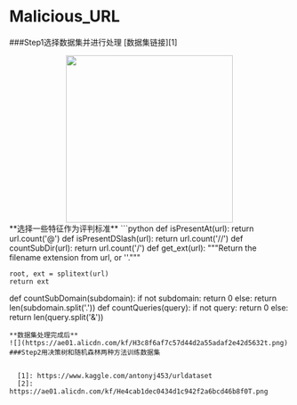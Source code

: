 # Malicious_URL

###Step1选择数据集并进行处理
[数据集链接][1]
<div align="center">
<img src="https://ae01.alicdn.com/kf/He4cab1dec0434d1c942f2a6bcd46b8f0T.png"  width="300" >
</div>
**选择一些特征作为评判标准**
```python
def isPresentAt(url):
    return url.count('@')
def isPresentDSlash(url):
    return url.count('//')
def countSubDir(url):
    return url.count('/')
def get_ext(url):
    """Return the filename extension from url, or ''."""
    
    root, ext = splitext(url)
    return ext
def countSubDomain(subdomain):
    if not subdomain:
        return 0
    else:
        return len(subdomain.split('.'))
def countQueries(query):
    if not query:
        return 0
    else:
        return len(query.split('&'))
```
**数据集处理完成后**
![](https://ae01.alicdn.com/kf/H3c8f6af7c57d44d2a55adaf2e42d5632t.png)
###Step2用决策树和随机森林两种方法训练数据集


  [1]: https://www.kaggle.com/antonyj453/urldataset
  [2]: https://ae01.alicdn.com/kf/He4cab1dec0434d1c942f2a6bcd46b8f0T.png

